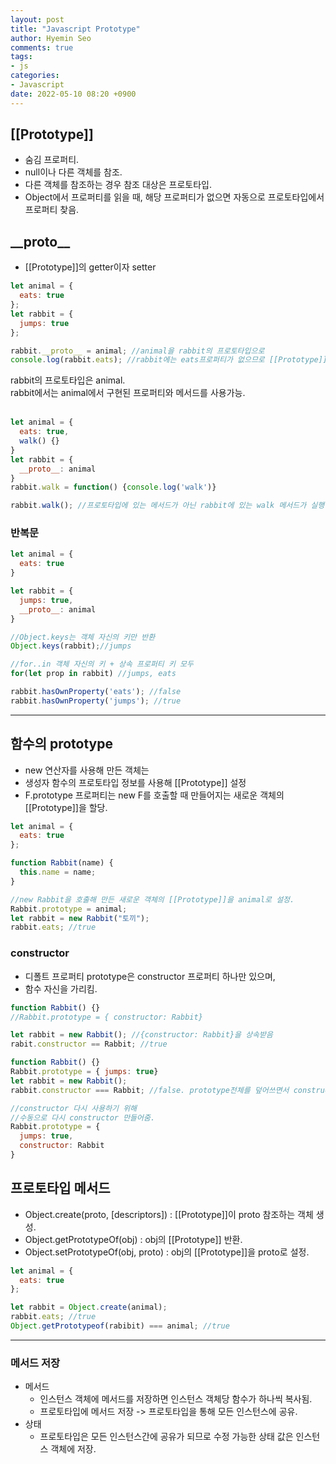 ```yaml
---
layout: post
title: "Javascript Prototype"
author: Hyemin Seo
comments: true
tags:
- js
categories:
- Javascript
date: 2022-05-10 08:20 +0900
---
```


## [[Prototype]]  
- 숨김 프로퍼티.    
- null이나 다른 객체를 참조.  
- 다른 객체를 참조하는 경우 참조 대상은 프로토타입.  
- Object에서 프로퍼티를 읽을 때, 해당 프로퍼티가 없으면 자동으로 프로토타입에서 프로퍼티 찾음.  

## \_\_proto\_\_  
- [[Prototype]]의 getter이자 setter  

```javascript
let animal = {
  eats: true
};
let rabbit = {
  jumps: true
};

rabbit.__proto__ = animal; //animal을 rabbit의 프로토타입으로
console.log(rabbit.eats); //rabbit에는 eats프로퍼티가 없으므로 [[Prototype]]이 참조하는 animal에서 eats를 읽음.
```
rabbit의 프로토타입은 animal.  
rabbit에서는 animal에서 구현된 프로퍼티와 메서드를 사용가능.  
<br/>

```javascript
let animal = {
  eats: true,
  walk() {}
}
let rabbit = {
  __proto__: animal
}
rabbit.walk = function() {console.log('walk')}

rabbit.walk(); //프로토타입에 있는 메서드가 아닌 rabbit에 있는 walk 메서드가 실행.
```

### 반복문  
```javascript
let animal = {
  eats: true
}

let rabbit = {
  jumps: true,
  __proto__: animal
}

//Object.keys는 객체 자신의 키만 반환
Object.keys(rabbit);//jumps

//for..in 객체 자신의 키 + 상속 프로퍼티 키 모두
for(let prop in rabbit) //jumps, eats

rabbit.hasOwnProperty('eats'); //false
rabbit.hasOwnProperty('jumps'); //true
```
***  

## 함수의 prototype  
- new 연산자를 사용해 만든 객체는  
- 생성자 함수의 프로토타입 정보를 사용해 [[Prototype]] 설정  
- F.prototype 프로퍼티는 new F를 호출할 때 만들어지는 새로운 객체의 [[Prototype]]을 할당.  

```javascript
let animal = {
  eats: true
};

function Rabbit(name) {
  this.name = name;
}

//new Rabbit을 호출해 만든 새로운 객체의 [[Prototype]]을 animal로 설정.
Rabbit.prototype = animal;
let rabbit = new Rabbit("토끼");
rabbit.eats; //true
```
  
### constructor
- 디폴트 프로퍼티 prototype은 constructor 프로퍼티 하나만 있으며,  
- 함수 자신을 가리킴.  

```javascript
function Rabbit() {}
//Rabbit.prototype = { constructor: Rabbit}

let rabbit = new Rabbit(); //{constructor: Rabbit}을 상속받음
rabit.constructor == Rabbit; //true
``` 

```javascript
function Rabbit() {}
Rabbit.prototype = { jumps: true}
let rabbit = new Rabbit();
rabbit.constructor === Rabbit; //false. prototype전체를 덮어쓰면서 constructor X

//constructor 다시 사용하기 위해
//수동으로 다시 constructor 만들어줌.
Rabbit.prototype = {
  jumps: true,
  constructor: Rabbit
}

```

## 프로토타입 메서드  
- Object.create(proto, [descriptors]) : [[Prototype]]이 proto 참조하는 객체 생성.  
- Object.getPrototypeOf(obj) : obj의 [[Prototype]] 반환.  
- Object.setPrototypeOf(obj, proto) : obj의 [[Prototype]]을 proto로 설정.   

```javascript
let animal = {
  eats: true
};

let rabbit = Object.create(animal);
rabbit.eats; //true
Object.getPrototypeof(rabibit) === animal; //true
```

***

### 메서드 저장  
- 메서드  
  - 인스턴스 객체에 메서드를 저장하면 인스턴스 객체당 함수가 하나씩 복사됨.  
  - 프로토타입에 메서드 저장 -> 프로토타입을 통해 모든 인스턴스에 공유. 
- 상태  
  - 프로토타입은 모든 인스턴스간에 공유가 되므로 수정 가능한 상태 값은 인스턴스 객체에 저장.  

